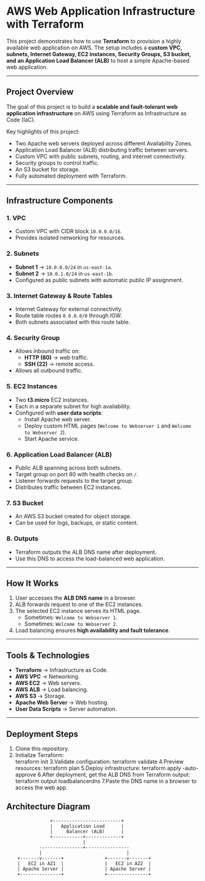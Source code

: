 # AWS Web Application Infrastructure with Terraform  

This project demonstrates how to use **Terraform** to provision a highly available web application on AWS. The setup includes a **custom VPC, subnets, Internet Gateway, EC2 instances, Security Groups, S3 bucket, and an Application Load Balancer (ALB)** to host a simple Apache-based web application.  

---

## Project Overview  

The goal of this project is to build a **scalable and fault-tolerant web application infrastructure** on AWS using Terraform as Infrastructure as Code (IaC).  

Key highlights of this project:  
- Two Apache web servers deployed across different Availability Zones.  
- Application Load Balancer (ALB) distributing traffic between servers.  
- Custom VPC with public subnets, routing, and internet connectivity.  
- Security groups to control traffic.  
- An S3 bucket for storage.  
- Fully automated deployment with Terraform.  

---

## Infrastructure Components  

### 1. VPC  
- Custom VPC with CIDR block `10.0.0.0/16`.  
- Provides isolated networking for resources.  

### 2. Subnets  
- **Subnet 1** → `10.0.0.0/24` in `us-east-1a`.  
- **Subnet 2** → `10.0.1.0/24` in `us-east-1b`.  
- Configured as public subnets with automatic public IP assignment.  

### 3. Internet Gateway & Route Tables  
- Internet Gateway for external connectivity.  
- Route table routes `0.0.0.0/0` through IGW.  
- Both subnets associated with this route table.  

### 4. Security Group  
- Allows inbound traffic on:  
  - **HTTP (80)** → web traffic.  
  - **SSH (22)** → remote access.  
- Allows all outbound traffic.  

### 5. EC2 Instances  
- Two **t3.micro** EC2 instances.  
- Each in a separate subnet for high availability.  
- Configured with **user data scripts**:  
  - Install Apache web server.  
  - Deploy custom HTML pages (`Welcome to Webserver 1` and `Welcome to Webserver 2`).  
  - Start Apache service.  

### 6. Application Load Balancer (ALB)  
- Public ALB spanning across both subnets.  
- Target group on port 80 with health checks on `/`.  
- Listener forwards requests to the target group.  
- Distributes traffic between EC2 instances.  

### 7. S3 Bucket  
- An AWS S3 bucket created for object storage.  
- Can be used for logs, backups, or static content.  

### 8. Outputs  
- Terraform outputs the ALB DNS name after deployment.  
- Use this DNS to access the load-balanced web application.  

---

## How It Works  

1. User accesses the **ALB DNS name** in a browser.  
2. ALB forwards request to one of the EC2 instances.  
3. The selected EC2 instance serves its HTML page.  
   - Sometimes: `Welcome to Webserver 1`.  
   - Sometimes: `Welcome to Webserver 2`.  
4. Load balancing ensures **high availability and fault tolerance**.  

---

## Tools & Technologies  

- **Terraform** → Infrastructure as Code.  
- **AWS VPC** → Networking.  
- **AWS EC2** → Web servers.  
- **AWS ALB** → Load balancing.  
- **AWS S3** → Storage.  
- **Apache Web Server** → Web hosting.  
- **User Data Scripts** → Server automation.  

---

## Deployment Steps  

1. Clone this repository.  
2. Initialize Terraform:  
   terraform init
3.Validate configuration:
   terraform validate
4.Preview resources:
   terraform plan
5.Deploy infrastructure:
   terraform apply -auto-approve
6.After deployment, get the ALB DNS from Terraform output:
   terraform output loadbalancerdns
7.Paste the DNS name in a browser to access the web app.

## Architecture Diagram

                    +-------------------------+
                    |   Application Load      |
                    |     Balancer (ALB)      |
                    +-----------+-------------+
                                |
                ----------------+----------------
                |                               |
        +-------v-------+               +-------v-------+
        |   EC2 in AZ1  |               |   EC2 in AZ2  |
        | Apache Server |               | Apache Server |
        +---------------+               +---------------+

  

